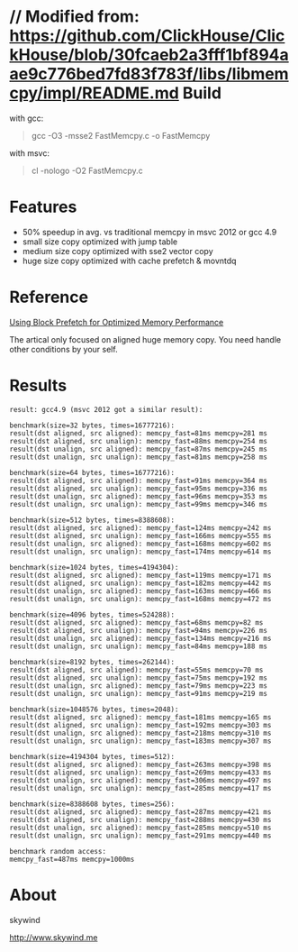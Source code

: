 // Modified from: https://github.com/ClickHouse/ClickHouse/blob/30fcaeb2a3fff1bf894aae9c776bed7fd83f783f/libs/libmemcpy/impl/README.md
Build
=====

with gcc:
> gcc -O3 -msse2 FastMemcpy.c -o FastMemcpy

with msvc:
> cl -nologo -O2 FastMemcpy.c

Features
========

* 50% speedup in avg. vs traditional memcpy in msvc 2012 or gcc 4.9
* small size copy optimized with jump table
* medium size copy optimized with sse2 vector copy
* huge size copy optimized with cache prefetch & movntdq

Reference
=========

[Using Block Prefetch for Optimized Memory Performance](http://files.rsdn.ru/23380/AMD_block_prefetch_paper.pdf)

The artical only focused on aligned huge memory copy. You need handle other conditions by your self.


Results
=======

```
result: gcc4.9 (msvc 2012 got a similar result):

benchmark(size=32 bytes, times=16777216):
result(dst aligned, src aligned): memcpy_fast=81ms memcpy=281 ms
result(dst aligned, src unalign): memcpy_fast=88ms memcpy=254 ms
result(dst unalign, src aligned): memcpy_fast=87ms memcpy=245 ms
result(dst unalign, src unalign): memcpy_fast=81ms memcpy=258 ms

benchmark(size=64 bytes, times=16777216):
result(dst aligned, src aligned): memcpy_fast=91ms memcpy=364 ms
result(dst aligned, src unalign): memcpy_fast=95ms memcpy=336 ms
result(dst unalign, src aligned): memcpy_fast=96ms memcpy=353 ms
result(dst unalign, src unalign): memcpy_fast=99ms memcpy=346 ms

benchmark(size=512 bytes, times=8388608):
result(dst aligned, src aligned): memcpy_fast=124ms memcpy=242 ms
result(dst aligned, src unalign): memcpy_fast=166ms memcpy=555 ms
result(dst unalign, src aligned): memcpy_fast=168ms memcpy=602 ms
result(dst unalign, src unalign): memcpy_fast=174ms memcpy=614 ms

benchmark(size=1024 bytes, times=4194304):
result(dst aligned, src aligned): memcpy_fast=119ms memcpy=171 ms
result(dst aligned, src unalign): memcpy_fast=182ms memcpy=442 ms
result(dst unalign, src aligned): memcpy_fast=163ms memcpy=466 ms
result(dst unalign, src unalign): memcpy_fast=168ms memcpy=472 ms

benchmark(size=4096 bytes, times=524288):
result(dst aligned, src aligned): memcpy_fast=68ms memcpy=82 ms
result(dst aligned, src unalign): memcpy_fast=94ms memcpy=226 ms
result(dst unalign, src aligned): memcpy_fast=134ms memcpy=216 ms
result(dst unalign, src unalign): memcpy_fast=84ms memcpy=188 ms

benchmark(size=8192 bytes, times=262144):
result(dst aligned, src aligned): memcpy_fast=55ms memcpy=70 ms
result(dst aligned, src unalign): memcpy_fast=75ms memcpy=192 ms
result(dst unalign, src aligned): memcpy_fast=79ms memcpy=223 ms
result(dst unalign, src unalign): memcpy_fast=91ms memcpy=219 ms

benchmark(size=1048576 bytes, times=2048):
result(dst aligned, src aligned): memcpy_fast=181ms memcpy=165 ms
result(dst aligned, src unalign): memcpy_fast=192ms memcpy=303 ms
result(dst unalign, src aligned): memcpy_fast=218ms memcpy=310 ms
result(dst unalign, src unalign): memcpy_fast=183ms memcpy=307 ms

benchmark(size=4194304 bytes, times=512):
result(dst aligned, src aligned): memcpy_fast=263ms memcpy=398 ms
result(dst aligned, src unalign): memcpy_fast=269ms memcpy=433 ms
result(dst unalign, src aligned): memcpy_fast=306ms memcpy=497 ms
result(dst unalign, src unalign): memcpy_fast=285ms memcpy=417 ms

benchmark(size=8388608 bytes, times=256):
result(dst aligned, src aligned): memcpy_fast=287ms memcpy=421 ms
result(dst aligned, src unalign): memcpy_fast=288ms memcpy=430 ms
result(dst unalign, src aligned): memcpy_fast=285ms memcpy=510 ms
result(dst unalign, src unalign): memcpy_fast=291ms memcpy=440 ms

benchmark random access:
memcpy_fast=487ms memcpy=1000ms

```


About
=====

skywind

http://www.skywind.me
